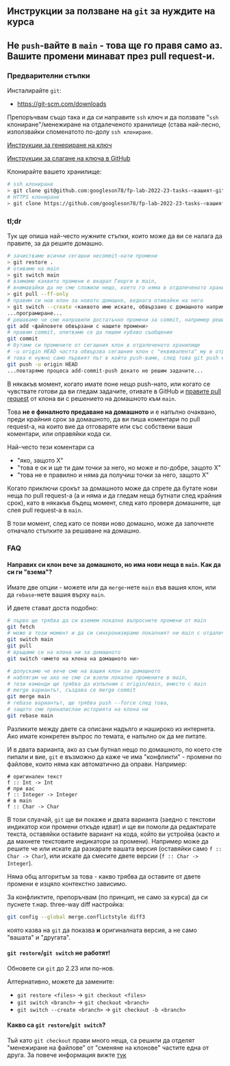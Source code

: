 ## Инструкции за ползване на `git` за нуждите на курса

## Не `push`-вайте в `main` - това ще го правя само аз. Вашите промени минават през pull request-и.

### Предварителни стъпки
Инсталирайте `git`:
* https://git-scm.com/downloads

Препоръчвам също така и да си направите `ssh` ключ и да ползвате "`ssh` клониране"/менежиране на отдалеченото хранилище (става най-лесно, използвайки споменатото по-долу `ssh клониране`.

[Инструкции за генериране на ключ](https://docs.github.com/en/authentication/connecting-to-github-with-ssh/generating-a-new-ssh-key-and-adding-it-to-the-ssh-agent#generating-a-new-ssh-key)

[Инструкции за слагане на ключа в GitHub](https://docs.github.com/en/authentication/connecting-to-github-with-ssh/adding-a-new-ssh-key-to-your-github-account)

Клонирайте вашето хранилище:
```sh
# ssh клониране
> git clone git@github.com:googleson78/fp-lab-2022-23-tasks-<вашият-github-потребител>.git
# HTTPS клониране
> git clone https://github.com/googleson78/fp-lab-2022-23-tasks-<вашият-github-потребител>.git
```

### tl;dr
Тук ще опиша най-често нужните стъпки, които може да ви се налага да правите, за да решите домашно.

```sh
# зачистваме всички сегашни неcommit-нати промени
> git restore .
# отиваме на main
> git switch main
# взимаме каквито промени е вкарал Георги в main,
# внимавайки да не сме сложили нещо, което го няма в отдалеченото хранилище
> git pull --ff-only
# правим си нов клон за новото домашно, веднага отивайки на него
> git switch --create <каквото име искате, обвързано с домашното например>
...програмиране...
# решаваме че сме направили достатъчно промени за commit, например решили сме една задача
git add <файловете обвързани с нашите промени>
# правим commit, опитваме се да пишем хубаво съобщение
git commit
# бутаме си промените от сегашния клон в отдалеченото хранилище
# -u origin HEAD частта обвързва сегашния клон с "еквивалента" му в отдалеченото хранилище
# това е нужно само първият път в който push-ваме, след това git push e достатъчно
git push -u origin HEAD
...повтаряме процеса add-commit-push докато не решим задачите...
```
В някакъв момент, когато имате поне нещо push-нато, или когато се чувствате готови да
ви гледам задачите, отивате в GitHub и [правите pull request](https://docs.github.com/en/pull-requests/collaborating-with-pull-requests/proposing-changes-to-your-work-with-pull-requests/creating-a-pull-request) от клона ви с решението на домашното към `main`.

Това **не е финалното предаване на домашното** и е напълно очаквано, преди крайния срок за домашното, да ви пиша коментари по pull request-а, на които вие да отговаряте или със собствени ваши коментари, или оправяйки кода си.

Най-често тези коментари са
* "яко, защото X"
* "това е ок и ще ти дам точки за него, но може и по-добре, защото X"
* "това не е правилно и няма да получиш точки за него, защото X"

Когато приключи срокът за домашното може да спрете да бутате нови неща по pull request-а
(а и няма и да гледам неща бутнати след крайния срок), като в някакъв бъдещ момент, след като проверя домашните, ще слея pull request-а в `main`.

В този момент, след като се появи ново домашно, може да започнете отначало стъпките за решаване на домашно.

### FAQ

#### Направих си клон вече за домашното, но има нови неща в `main`. Как да си ги "взема"?

Имате две опции - можете или да `merge`-нете `main` във вашия клон, или да `rebase`-нете вашия върху `main`.

И двете стават доста подобно:
```sh
# първо ще трябва да си вземем локално въпросните промени от main
git fetch
# може в този момент и да си синхронизираме локалният ни main с отдалеченият такъв
git switch main
git pull
# връщаме се на клона ни за домашното
git switch <името на клона на домашното ни>

# допускаме че вече сме на вашия клон за домашното
# наблягам че ако не сме си взели локално промените в main,
# тези команди ще трябва да изпълним с origin/main, вместо с main
# merge вариантът, създава се merge commit
git merge main
# rebase вариантът, ще трябва push --force след това,
# защото сме пренапислаи историята на клона ни
git rebase main
```

Разликите между двете са описани надълго и нашироко из интернета. Ако имате конкретен въпрос по темата, е напълно ок да ме питате.

И в двата варианта, ако аз съм бутнал нещо по домашното, по което сте пипали и вие, `git` е възможно да каже че има "конфликти" -
промени по файлове, които няма как автоматично да оправи.
Например:
```
# оригинален текст
f :: Int -> Int
# при вас
f :: Integer -> Integer
# в main
f :: Char -> Char
```
В този слуачай, `git` ще ви покаже и двата варианта (заедно с текстови индикатор кои промени откъде идват) и ще ви помоли да
редактирате текста, оставяйки оставите вариант на кода, който ви устройва (както и да махнете текстовите индикатори за промени).
Например може да решите че или искате да разкарате вашата версия (оставяйки само `f :: Char -> Char`), или искате да смесите двете версии
(`f :: Char -> Integer`).

Няма общ алгоритъм за това - какво трябва да оставите от двете промени е изцяло контекстно зависимо.

За конфликтите, препоръчвам (по принцип, не само за курса) да си пуснете т.нар. three-way diff настройка:
```sh
git config --global merge.conflictstyle diff3
```
която казва на `git` да показва **и** оригиналната версия, а не само "вашата" и "другата".

#### `git restore`/`git switch` не работят!

Обновете си `git` до 2.23 или по-нов.

Алтернативно, можете да замените:
* `git restore <files>` -> `git checkout <files>`
* `git switch <branch>` -> `git checkout <branch>`
* `git switch --create <branch>` -> `git checkout -b <branch>`

#### Какво са `git restore`/`git switch`?

Тъй като `git checkout` прави много неща, са решили да отделят "менежиране на файлове" от "сменяне на клонове" частите една от друга.
За повече информация вижте [тук](https://github.blog/2019-08-16-highlights-from-git-2-23/#experimental-alternatives-for-git-checkout)
